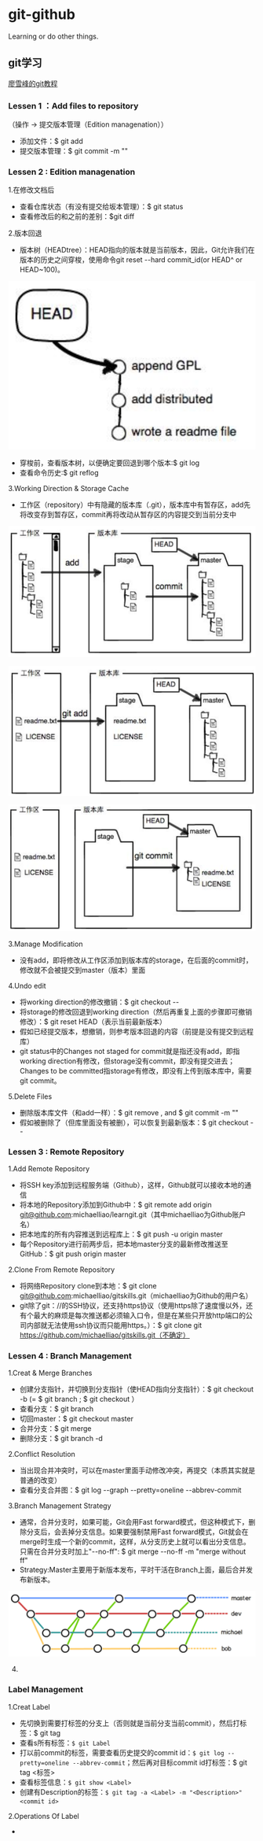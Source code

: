 # git-github
Learning or do other things.<br>

## git学习

[廖雪峰的git教程](https://www.liaoxuefeng.com/wiki/0013739516305929606dd18361248578c67b8067c8c017b000)

### Lessen 1 ：Add files to repository

（操作 -> 提交版本管理（Edition managenation））
* 添加文件：$ git add <file>
* 提交版本管理：$ git commit -m "<message>"

### Lessen 2 : Edition managenation

1.在修改文档后

* 查看仓库状态（有没有提交给坂本管理）：$ git status
* 查看修改后的和之前的差别：$git diff

2.版本回退

* 版本树（HEADtree）：HEAD指向的版本就是当前版本，因此，Git允许我们在版本的历史之间穿梭，使用命令git reset --hard commit_id(or HEAD^ or HEAD~100)。

![->this](https://github.com/Creacheer/git-github/blob/master/picture/headtree.png)

* 穿梭前，查看版本树，以便确定要回退到哪个版本:$ git log
* 查看命令历史:$ git reflog

3.Working Direction & Storage Cache

* 工作区（repository）中有隐藏的版本库（.git），版本库中有暂存区，add先将改变存到暂存区，commit再将改动从暂存区的内容提交到当前分支中

![->this](https://github.com/Creacheer/git-github/blob/master/picture/W%26S1.png)

![->this](https://github.com/Creacheer/git-github/blob/master/picture/W%26S2.png)

![->this](https://github.com/Creacheer/git-github/blob/master/picture/W%26S3.png)

3.Manage Modification

* 没有add，即将修改从工作区添加到版本库的storage，在后面的commit时，修改就不会被提交到master（版本）里面

4.Undo edit

* 将working direction的修改撤销：$ git checkout -- <file>
* 将storage的修改回退到working direction（然后再重复上面的步骤即可撤销修改）：$ git reset HEAD（表示当前最新版本） <file>
* 假如已经提交版本，想撤销，则参考版本回退的内容（前提是没有提交到远程库）
* git status中的Changes not staged for commit就是指还没有add，即指working direction有修改，但storage没有commit，即没有提交进去；Changes to be committed指storage有修改，即没有上传到版本库中，需要git commit。
  
5.Delete Files

* 删除版本库文件（和add一样）：$ git remove <file>, and $ git commit -m "<message>"
* 假如被删除了（但库里面没有被删），可以恢复到最新版本：$ git checkout -- <file>
  
### Lessen 3 : Remote Repository

1.Add Remote Repository

* 将SSH key添加到远程服务端（Github），这样，Github就可以接收本地的通信
* 将本地的Repository添加到Github中：$ git remote add origin git@github.com:michaelliao/learngit.git（其中michaelliao为Github账户名）
* 把本地库的所有内容推送到远程库上：$ git push -u origin master
* 每个Repository进行前两步后，把本地master分支的最新修改推送至GitHub：$ git push origin master

2.Clone From Remote Repository

* 将网络Repository clone到本地：$ git clone git@github.com:michaelliao/gitskills.git（michaelliao为Github的用户名）
* git除了git：//的SSH协议，还支持https协议（使用https除了速度慢以外，还有个最大的麻烦是每次推送都必须输入口令，但是在某些只开放http端口的公司内部就无法使用ssh协议而只能用https。）：$ git clone git https://github.com/michaelliao/gitskills.git（不确定）
  
### Lessen 4 : Branch Management

1.Creat & Merge Branches

* 创建分支指针，并切换到分支指针（使HEAD指向分支指针）：$ git checkout -b <name of branch> (= $ git branch <name of branch>; $ git checkout <name of branch>）
* 查看分支：$ git branch
* 切回master：$ git checkout master
* 合并分支：$ git merge <name of branch>
* 删除分支：$ git branch -d <name of branch>

2.Conflict Resolution

* 当出现合并冲突时，可以在master里面手动修改冲突，再提交（本质其实就是普通的改变）
* 查看分支合并图：$ git log --graph --pretty=oneline --abbrev-commit

3.Branch Management Strategy

* 通常，合并分支时，如果可能，Git会用Fast forward模式，但这种模式下，删除分支后，会丢掉分支信息。如果要强制禁用Fast forward模式，Git就会在merge时生成一个新的commit，这样，从分支历史上就可以看出分支信息。只需在合并分支时加上"--no-ff": $ git merge --no-ff -m "merge without ff" <name of branch>
* Strategy:Master主要用于新版本发布，平时干活在Branch上面，最后合并发布新版本。
 
![->this](https://github.com/Creacheer/git-github/blob/master/picture/BranchWork.png)

4.
 
### Label Management

1.Creat Label

* 先切换到需要打标签的分支上（否则就是当前分支当前commit），然后打标签：$ git tag <Label>
* 查看s所有标签：`$ git Label`
* 打以前commit的标签，需要查看历史提交的commit id：`$ git log --pretty=oneline --abbrev-commit`；然后再对目标commit id打标签：$ git tag <标签> <commit id>
* 查看标签信息：`$ git show <Label>`
* 创建有Description的标签：`$ git tag -a <Label> -m "<Description>" <commit id>`
  
2.Operations Of Label

* 

